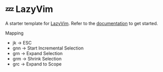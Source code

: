 # 💤 LazyVim

A starter template for [LazyVim](https://github.com/LazyVim/LazyVim).
Refer to the [documentation](https://lazyvim.github.io/installation) to get started.

Mapping
- jk -> ESC
- gnn -> Start Incremental Selection
- grn -> Expand Selection
- grm -> Shrink Selection
- grc -> Expand to Scope
